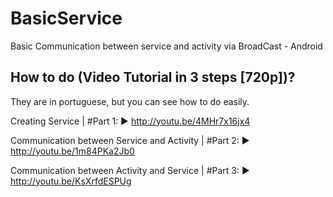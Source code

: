BasicService
============

Basic Communication between service and activity via BroadCast - Android


How to do (Video Tutorial in 3 steps [720p])?
-
 They are in portuguese, but you can see how to do easily. 

Creating Service | #Part 1:
► http://youtu.be/4MHr7x16jx4

Communication between Service and Activity | #Part 2:
► http://youtu.be/1m84PKa2Jb0

Communication between Activity and Service  | #Part 3:
► http://youtu.be/KsXrfdESPUg
